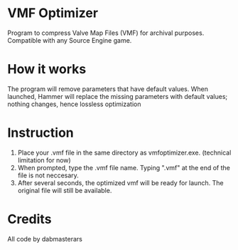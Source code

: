# VMF Optimizer
Program to compress Valve Map Files (VMF) for archival purposes. Compatible with any Source Engine game.

# How it works
The program will remove parameters that have default values. When launched, Hammer will replace the missing parameters with default values; nothing changes, hence lossless optimization

# Instruction
1. Place your .vmf file in the same directory as vmfoptimizer.exe. (technical limitation for now)
2. When prompted, type the .vmf file name. Typing ".vmf" at the end of the file is not neccesary.
3. After several seconds, the optimized vmf will be ready for launch. The original file will still be available.

# Credits
All code by dabmasterars
